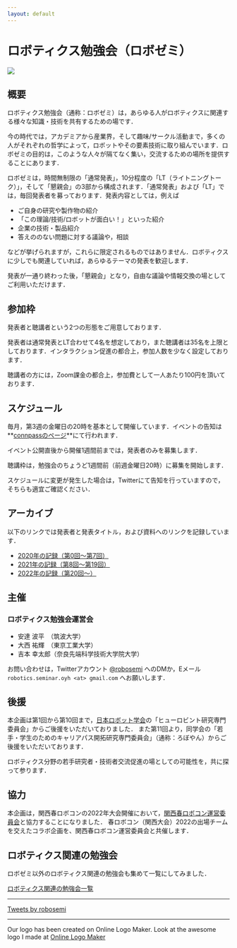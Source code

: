 ```yaml
---
layout: default
---
```


<link rel="shortcut icon" type="image/x-icon" href="/favicon.ico?">

# ロボティクス勉強会（ロボゼミ）
<img src="/figure/logo.png" class="top_image"/>
<style>
  .top_image {
    display: block;
    margin-left: auto;
    margin-right: auto;
  }
</style>

## 概要

ロボティクス勉強会（通称：ロボゼミ）は，あらゆる人がロボティクスに関連する様々な知識・技術を共有するための場です．

今の時代では，アカデミアから産業界，そして趣味/サークル活動まで，多くの人がそれぞれの哲学によって，ロボットやその要素技術に取り組んでいます．ロボゼミの目的は，このような人々が隔てなく集い，交流するための場所を提供することにあります．

ロボゼミは，時間無制限の「通常発表」，10分程度の「LT（ライトニングトーク）」，そして「懇親会」の3部から構成されます．「通常発表」および「LT」では，毎回発表者を募っております．発表内容としては，例えば

- ご自身の研究や製作物の紹介
- 「この理論/技術/ロボットが面白い！」といった紹介
- 企業の技術・製品紹介
- 答えののない問題に対する議論や，相談

などが挙げられますが，これらに限定されるものではありません．ロボティクスに少しでも関連していれば，あらゆるテーマの発表を歓迎します．

発表が一通り終わった後，「懇親会」となり，自由な議論や情報交換の場としてご利用いただけます．

## 参加枠

発表者と聴講者という2つの形態をご用意しております．

発表者は通常発表とLT合わせて4名を想定しており，また聴講者は35名を上限としております．インタラクション促進の都合上，参加人数を少なく設定しております．

聴講者の方には，Zoom課金の都合上，参加費として一人あたり100円を頂いております．

## スケジュール

毎月，第3週の金曜日の20時を基本として開催しています．イベントの告知は**[connpassのページ](https://robosemi.connpass.com/)**にて行われます．

イベント公開直後から開催1週間前までは，発表者のみを募集します．

聴講枠は，勉強会のちょうど1週間前（前週金曜日20時）に募集を開始します．

スケジュールに変更が発生した場合は，Twitterにて告知を行っていますので，そちらも適宜ご確認ください．

## アーカイブ

以下のリンクでは発表者と発表タイトル，および資料へのリンクを記録しています．

- [2020年の記録（第0回〜第7回）](archive/history2020)
- [2021年の記録（第8回〜第19回）](archive/history2021)
- [2022年の記録（第20回〜）](archive/history2022)

## 主催

### ロボティクス勉強会運営会

- 安達 波平　（筑波大学）
- 大西 祐輝　（東京工業大学）
- 吉本 幸太郎（奈良先端科学技術大学院大学）

お問い合わせは，Twitterアカウント [@robosemi](https://twitter.com/robosemi) へのDMか，Eメール `robotics.seminar.oyh <at> gmail.com` へお願いします．

## 後援

本企画は第1回から第10回まで，[日本ロボット学会](https://www.rsj.or.jp/)の「ヒューロビント研究専門委員会」からご後援をいただいておりました．
また第11回より，同学会の「若手・学生のためのキャリアパス開拓研究専門委員会」（通称：ろぼやん）からご後援をいただいております．

ロボティクス分野の若手研究者・技術者交流促進の場としての可能性を，共に探って参ります．


## 協力

本企画は，関西春ロボコンの2022年大会開催において，[関西春ロボコン運営委員会](https://xn--tck4d2b0a0029dol2bn0r.com)と協力することになりました．
春ロボコン（関西大会）2022の出場チームを交えたコラボ企画を、関西春ロボコン運営委員会と共催します．


## ロボティクス関連の勉強会

ロボゼミ以外のロボティクス関連の勉強会も集めて一覧にしてみました．

 [ロボティクス関連の勉強会一覧](seminar_list)



- - -
<a class="twitter-timeline" data-width="540" data-height="720" data-theme="light" href="https://twitter.com/robosemi?ref_src=twsrc%5Etfw">
  Tweets by robosemi
</a>
<script async src="https://platform.twitter.com/widgets.js" charset="utf-8">
</script> 

- - -
Our logo has been created on Online Logo Maker.
Look at the awesome logo I made at [Online Logo Maker](https://onlinelogomaker.com/)
